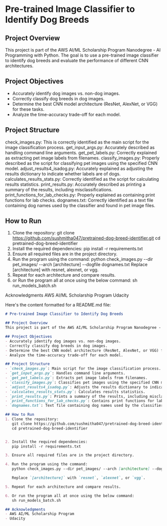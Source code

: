 # Pre-trained Image Classifier to Identify Dog Breeds

## Project Overview
This project is part of the AWS AI/ML Scholarship Program Nanodegree - AI Programming with Python. The goal is to use a pre-trained image classifier to identify dog breeds and evaluate the performance of different CNN architectures.

## Project Objectives
 - Accurately identify dog images vs. non-dog images.
 - Correctly classify dog breeds in dog images.
 - Determine the best CNN model architecture (ResNet, AlexNet, or VGG) for these tasks.
 - Analyze the time-accuracy trade-off for each model.

 ## Project Structure
check_images.py: This is correctly identified as the main script for the image classification process.
get_input_args.py: Accurately described as handling command line arguments.
get_pet_labels.py: Correctly explained as extracting pet image labels from filenames.
classify_images.py: Properly described as the script for classifying pet images using the specified CNN model.
adjust_results4_isadog.py: Accurately explained as adjusting the results dictionary to indicate whether labels are of dogs.
calculates_results_stats.py: Correctly identified as the script for calculating results statistics.
print_results.py: Accurately described as printing a summary of the results, including misclassifications.
print_functions_for_lab_checks.py: Properly explained as containing print functions for lab checks.
dognames.txt: Correctly identified as a text file containing dog names used by the classifier and found in pet image files.


## How to Run
1. Clone the repository:
git clone https://github.com/sushmitha047/pretrained-dog-breed-identifier.git
cd pretrained-dog-breed-identifier
2. Install the required dependencies:
pip install -r requirements.txt
3. Ensure all required files are in the project directory.
4. Run the program using the command:
python check_images.py --dir pet_images/ --arch [architecture] --dogfile dognames.txt
Replace [architecture] with resnet, alexnet, or vgg.
5. Repeat for each architecture and compare results.
6. or Run the program all at once using the below command:
sh run_models_batch.sh

Acknowledgments
AWS AI/ML Scholarship Program
Udacity


Here's the content formatted for a README.md file:

```markdown
# Pre-trained Image Classifier to Identify Dog Breeds

## Project Overview
This project is part of the AWS AI/ML Scholarship Program Nanodegree - AI Programming with Python. The goal is to use a pre-trained image classifier to identify dog breeds and evaluate the performance of different CNN architectures.

## Project Objectives
- Accurately identify dog images vs. non-dog images.
- Correctly classify dog breeds in dog images.
- Determine the best CNN model architecture (ResNet, AlexNet, or VGG) for these tasks.
- Analyze the time-accuracy trade-off for each model.

## Project Structure
- `check_images.py`: Main script for the image classification process.
- `get_input_args.py`: Handles command line arguments.
- `get_pet_labels.py`: Extracts pet image labels from filenames.
- `classify_images.py`: Classifies pet images using the specified CNN model.
- `adjust_results4_isadog.py`: Adjusts the results dictionary to indicate whether labels are of dogs.
- `calculates_results_stats.py`: Calculates results statistics.
- `print_results.py`: Prints a summary of the results, including misclassifications.
- `print_functions_for_lab_checks.py`: Contains print functions for lab checks.
- `dognames.txt`: Text file containing dog names used by the classifier and found in pet image files.

## How to Run
1. Clone the repository:
   git clone https://github.com/sushmitha047/pretrained-dog-breed-identifier.git
   cd pretrained-dog-breed-identifier


2. Install the required dependencies:
   pip install -r requirements.txt

3. Ensure all required files are in the project directory.

4. Run the program using the command:
   python check_images.py --dir pet_images/ --arch [architecture] --dogfile dognames.txt

   Replace `[architecture]` with `resnet`, `alexnet`, or `vgg`.

5. Repeat for each architecture and compare results.

6. Or run the program all at once using the below command:
   sh run_models_batch.sh

## Acknowledgments
- AWS AI/ML Scholarship Program
- Udacity
